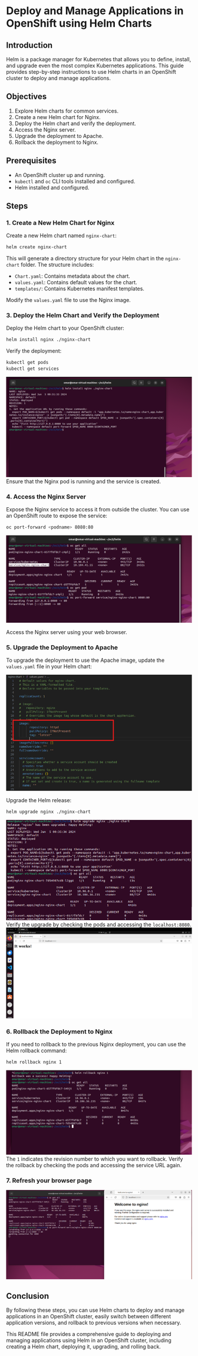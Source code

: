 # Deploy and Manage Applications in OpenShift using Helm Charts

## Introduction

Helm is a package manager for Kubernetes that allows you to define, install, and upgrade even the most complex Kubernetes applications. This guide provides step-by-step instructions to use Helm charts in an OpenShift cluster to deploy and manage applications.

## Objectives

1. Explore Helm charts for common services.
2. Create a new Helm chart for Nginx.
3. Deploy the Helm chart and verify the deployment.
4. Access the Nginx server.
5. Upgrade the deployment to Apache.
6. Rollback the deployment to Nginx.

## Prerequisites

- An OpenShift cluster up and running.
- `kubectl` and `oc` CLI tools installed and configured.
- Helm installed and configured.

## Steps

### 1. Create a New Helm Chart for Nginx

Create a new Helm chart named `nginx-chart`:

```sh
helm create nginx-chart
```

This will generate a directory structure for your Helm chart in the `nginx-chart` folder. The structure includes:
- `Chart.yaml`: Contains metadata about the chart.
- `values.yaml`: Contains default values for the chart.
- `templates/`: Contains Kubernetes manifest templates.

Modify the `values.yaml` file to use the Nginx image.

### 3. Deploy the Helm Chart and Verify the Deployment

Deploy the Helm chart to your OpenShift cluster:

```sh
helm install nginx ./nginx-chart
```

Verify the deployment:

```sh
kubectl get pods
kubectl get services
```
![](https://github.com/omaRouby/ivolve-ojt/blob/main/OpenShift/lab-14/pictures/nginx-deployed.png)
Ensure that the Nginx pod is running and the service is created.

### 4. Access the Nginx Server

Expose the Nginx service to access it from outside the cluster. You can use an OpenShift route to expose the service:

```sh
oc port-forward <podname> 8080:80
```

![](https://github.com/omaRouby/ivolve-ojt/blob/main/OpenShift/lab-14/pictures/port-forward.png)

Access the Nginx server using  your web browser.

### 5. Upgrade the Deployment to Apache

To upgrade the deployment to use the Apache image, update the `values.yaml` file in your Helm chart:

![](https://github.com/omaRouby/ivolve-ojt/blob/main/OpenShift/lab-14/pictures/apache-edit.png)

Upgrade the Helm release:

```sh
helm upgrade nginx ./nginx-chart
```
![](https://github.com/omaRouby/ivolve-ojt/blob/main/OpenShift/lab-14/pictures/helm-upgrade.png)
Verify the upgrade by checking the pods and accessing the `localhost:8080`.
![](https://github.com/omaRouby/ivolve-ojt/blob/main/OpenShift/lab-14/pictures/apache.page.png)
### 6. Rollback the Deployment to Nginx

If you need to rollback to the previous Nginx deployment, you can use the Helm rollback command:

```sh
helm rollback nginx 1
```
![](https://github.com/omaRouby/ivolve-ojt/blob/main/OpenShift/lab-14/pictures/rollback-to-nginx.png)
The `1` indicates the revision number to which you want to rollback. Verify the rollback by checking the pods and accessing the service URL again.
### 7. Refresh your browser page
![](https://github.com/omaRouby/ivolve-ojt/blob/main/OpenShift/lab-14/pictures/nginx-again.png)
## Conclusion

By following these steps, you can use Helm charts to deploy and manage applications in an OpenShift cluster, easily switch between different application versions, and rollback to previous versions when necessary.



This README file provides a comprehensive guide to deploying and managing applications using Helm in an OpenShift cluster, including creating a Helm chart, deploying it, upgrading, and rolling back.
